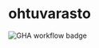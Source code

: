 # ohtuvarasto

![GHA workflow badge](https://github.com/<nikitaessine>/<ohtuvarasto>/workflows/<CI>/badge.svg)
